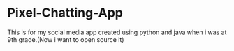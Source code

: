 # Pixel-Chatting-App
This is for my social media app created using python and java when i was at 9th grade.(Now i want to open source it)
